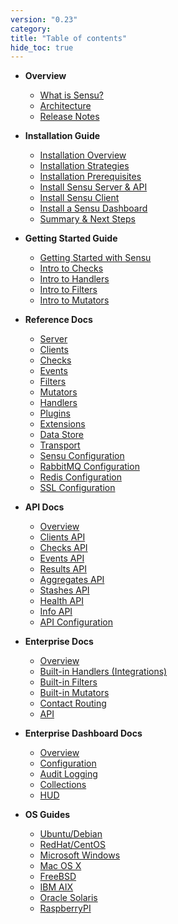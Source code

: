 ```yaml
---
version: "0.23"
category:
title: "Table of contents"
hide_toc: true
---
```


* **Overview**
  * [What is Sensu?](overview)
  * [Architecture](architecture)
  * [Release Notes](changelog)

* **Installation Guide**
  * [Installation Overview](installation-guide)
  * [Installation Strategies](installation-strategies)
  * [Installation Prerequisites](installation-prerequisites)
  * [Install Sensu Server & API](install-sensu-server-api)
  * [Install Sensu Client](install-sensu-client)
  * [Install a Sensu Dashboard](install-a-dashboard)
  * [Summary & Next Steps](installation-summary)

* **Getting Started Guide**
  * [Getting Started with Sensu](getting-started-guide)
  * [Intro to Checks](getting-started-with-checks)
  * [Intro to Handlers](getting-started-with-handlers)
  * [Intro to Filters](getting-started-with-filters)
  * [Intro to Mutators](getting-started-with-mutators)

* **Reference Docs**
  * [Server](server)
  * [Clients](clients)
  * [Checks](checks)
  * [Events](events)
  * [Filters](filters)
  * [Mutators](mutators)
  * [Handlers](handlers)
  * [Plugins](plugins)
  * [Extensions](extensions)
  * [Data Store](data-store)
  * [Transport](transport)
  * [Sensu Configuration](configuration)
  * [RabbitMQ Configuration](rabbitmq)
  * [Redis Configuration](redis)
  * [SSL Configuration](ssl)

* **API Docs**
  * [Overview](api-overview)
  * [Clients API](api-clients)
  * [Checks API](api-checks)
  * [Events API](api-events)
  * [Results API](api-results)
  * [Aggregates API](api-aggregates)
  * [Stashes API](api-stashes)
  * [Health API](api-health)
  * [Info API](api-info)
  * [API Configuration](api-configuration)

* **Enterprise Docs**
  * [Overview](enterprise-overview)
  * [Built-in Handlers (Integrations)](enterprise-built-in-handlers)
  * [Built-in Filters](enterprise-built-in-filters)
  * [Built-in Mutators](enterprise-built-in-mutators)
  * [Contact Routing](enterprise-contact-routing)
  * [API](enterprise-api)

* **Enterprise Dashboard Docs**
  * [Overview](enterprise-dashboard-overview)
  * [Configuration](enterprise-dashboard-configuration)
  * [Audit Logging](enterprise-dashboard-audit-logging)
  * [Collections](enterprise-dashboard-collections)
  * [HUD](enterprise-dashboard-hud)

* **OS Guides**
  * [Ubuntu/Debian](sensu-on-ubuntu-debian)
  * [RedHat/CentOS](sensu-on-rhel-centos)
  * [Microsoft Windows](sensu-on-microsoft-windows)
  * [Mac OS X](sensu-on-mac-os-x)
  * [FreeBSD](sensu-on-freebsd)
  * [IBM AIX](sensu-on-ibm-aix)
  * [Oracle Solaris](sensu-on-oracle-solaris)
  * [RaspberryPI](sensu-on-raspberry-pi)
